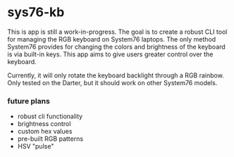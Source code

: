 # sys76-kb
This is app is still a work-in-progress. The goal is to create a robust CLI tool for managing the RGB keyboard on System76 laptops. The only method System76 provides for changing the colors and brightness of the keyboard is via built-in keys. This app aims to give users greater control over the keyboard.

Currently, it will only rotate the keyboard backlight through a RGB rainbow. Only tested on the Darter, but it should work on other System76 models.

### future plans
- robust cli functionality
- brightness control
- custom hex values
- pre-built RGB patterns
- HSV "pulse"
